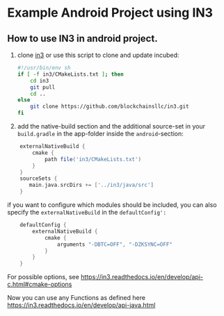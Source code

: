 # Example Android Project using IN3

## How to use IN3 in android project.
1. clone [in3](https://github.com/blockchainsllc/in3.git) or use this script to clone and update incubed:

    ```sh
    #!/usr/bin/env sh
    if [ -f in3/CMakeLists.txt ]; then
        cd in3
        git pull
        cd ..
    else
        git clone https://github.com/blockchainsllc/in3.git
    fi
    ```

2. add the native-build section and the additional source-set in your `build.gradle` in the app-folder inside the `android`-section:

```gradle
    externalNativeBuild {
        cmake {
            path file('in3/CMakeLists.txt')
        }
    }
    sourceSets {
       main.java.srcDirs += ['../in3/java/src']
    }
```

if you want to configure which modules should be included, you can also specify the `externalNativeBuild` in the `defaultConfig':` 
```gradle
    defaultConfig {
        externalNativeBuild {
            cmake {
                arguments "-DBTC=OFF", "-DZKSYNC=OFF"
            }
        }
    }

```

For possible options, see https://in3.readthedocs.io/en/develop/api-c.html#cmake-options

Now you can use any Functions as defined here https://in3.readthedocs.io/en/develop/api-java.html